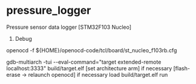 # pressure_logger
Pressure sensor data logger [STM32F103 Nucleo]



1) Debug

openocd -f ${HOME}/openocd-code/tcl/board/st_nucleo_f103rb.cfg

gdb-multiarch -tui --eval-command="target extended-remote localhost:3333" build/target.elf
[set architecture arm] if necessary
[flash-erase -> relaunch openocd] if necessary
load build/target.elf
run

